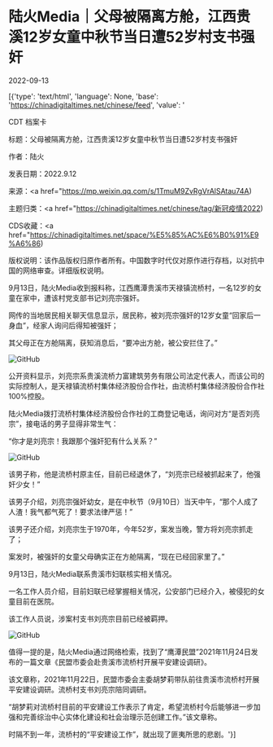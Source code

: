 # 陆火Media｜父母被隔离方舱，江西贵溪12岁女童中秋节当日遭52岁村支书强奸

2022-09-13

[{'type': 'text/html', 'language': None, 'base': 'https://chinadigitaltimes.net/chinese/feed', 'value': '

CDT 档案卡

标题：父母被隔离方舱，江西贵溪12岁女童中秋节当日遭52岁村支书强奸

作者：陆火

发表日期：2022.9.12

来源：<a href="https://mp.weixin.qq.com/s/1TmuM9ZvRgVrAlSAtau74A)

主题归类：<a href="https://chinadigitaltimes.net/chinese/tag/新冠疫情2022)

CDS收藏：<a href="https://chinadigitaltimes.net/space/%E5%85%AC%E6%B0%91%E9%A6%86)

版权说明：该作品版权归原作者所有。中国数字时代仅对原作进行存档，以对抗中国的网络审查。详细版权说明。





9月13日，陆火Media收到报料称，江西鹰潭贵溪市天禄镇流桥村，一名12岁的女童在家中，遭该村党支部书记刘亮宗强奸。

网传的当地居民相关聊天信息显示，居民称，被刘亮宗强奸的12岁女童“回家后一身血”，经家人询问后得知被强奸；

其父母正在方舱隔离，获知消息后，“要冲出方舱，被公安拦住了。”

![GitHub](https://chinadigitaltimes.net/chinese/files/2022/09/post-686986-63201c8c828dc.)

公开资料显示，刘亮宗系贵溪流桥力富建筑劳务有限公司法定代表人，而该公司的实际控制人，是天禄镇流桥村集体经济股份合作社，由流桥村集体经济股份合作社100%控股。

陆火Media拨打流桥村集体经济股份合作社的工商登记电话，询问对方“是否刘亮宗”，接电话的男子显得非常生气：

“你才是刘亮宗！我跟那个强奸犯有什么关系？”

![GitHub](https://chinadigitaltimes.net/chinese/files/2022/09/post-686986-63201c8c8c62d.)

该男子称，他是流桥村原主任，目前已经退休了，“刘亮宗已经被抓起来了，他强奸少女！”

该男子介绍，刘亮宗强奸幼女，是在中秋节（9月10日）当天中午，“那个人成了人渣！我气都气死了！要求法律严惩！”

该男子还介绍，刘亮宗生于1970年，今年52岁，案发当晚，警方将刘亮宗抓走了；

案发时，被强奸的女童父母确实正在方舱隔离，“现在已经回家里了。”

9月13日，陆火Media联系贵溪市妇联核实相关情况。

一名工作人员介绍，目前妇联已经掌握相关情况，公安部门已经介入，被侵犯的女童目前在医院。

该工作人员说，涉案村支书刘亮宗目前已经被羁押。

![GitHub](https://chinadigitaltimes.net/chinese/files/2022/09/post-686986-63201c8c960b7.)

值得一提的是，陆火Media通过网络检索，找到了“鹰潭民盟”2021年11月24日发布的一篇文章《民盟市委会赴贵溪市流桥村开展平安建设调研》。

该文章称，2021年11月22日，民盟市委会主委胡梦莉带队前往贵溪市流桥村开展平安建设调研。流桥村支书刘亮宗陪同调研。

“胡梦莉对流桥村目前的平安建设工作表示了肯定，希望流桥村今后能够进一步加强和完善综治中心实体化建设和社会治理示范创建工作。”该文章称。

时隔不到一年，流桥村的“平安建设工作”，就出现了匪夷所思的悲剧。'}]